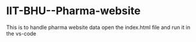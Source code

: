 # IIT-BHU--Pharma-website
This is to handle pharma website data
open the index.html file and run it in the vs-code 
